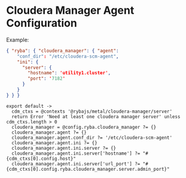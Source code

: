 
# Cloudera Manager Agent Configuration

Example:

```json
{ "ryba": { "cloudera_manager": { "agent":
    "conf_dir": "/etc/cloudera-scm-agent",
    "ini": {
      "server": {
        "hostname": 'utility1.cluster',
        "port": '7182'
      }
    }
} } }
```

    export default ->
      cdm_ctxs = @contexts '@rybajs/metal/cloudera-manager/server'
      return Error 'Need at least one cloudera manager server' unless cdm_ctxs.length > 0
      cloudera_manager = @config.ryba.cloudera_manager ?= {}
      cloudera_manager.agent ?= {}
      cloudera_manager.agent.conf_dir ?= '/etc/cloudera-scm-agent'
      cloudera_manager.agent.ini ?= {}
      cloudera_manager.agent.ini.server ?= {}
      cloudera_manager.agent.ini.server['hostname'] ?= "#{cdm_ctxs[0].config.host}"
      cloudera_manager.agent.ini.server['url_port'] ?= "#{cdm_ctxs[0].config.ryba.cloudera_manager.server.admin_port}"
